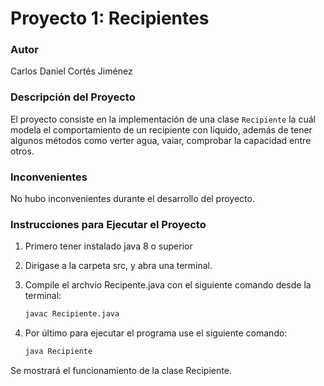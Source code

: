 # Proyecto 1: Recipientes

### Autor

Carlos Daniel Cortés Jiménez

### Descripción del Proyecto

El proyecto consiste en la implementación de una clase `Recipiente` la cuál modela el comportamiento de un recipiente con liquido, además de tener algunos métodos como verter agua, vaiar, comprobar la capacidad entre otros.

### Inconvenientes

No hubo inconvenientes durante el desarrollo del proyecto.

### Instrucciones para Ejecutar el Proyecto

1. Primero tener instalado java 8 o superior

2. Dirigase a la carpeta src, y abra una terminal.

2. Compile el archvio Recipente.java con el siguiente comando desde la terminal:

   ```bash
   javac Recipiente.java
   ```
3. Por último para ejecutar el programa use el siguiente comando:

	```bash
   java Recipiente
   ```
   
Se mostrará el funcionamiento de la clase Recipiente.
